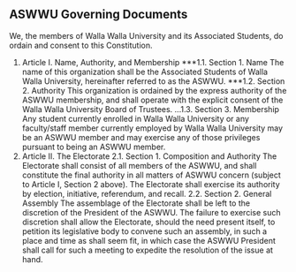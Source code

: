 ## ASWWU Governing Documents

We, the members of Walla Walla University and its Associated Students, do ordain and
consent to this Constitution.
1. Article I. Name, Authority, and Membership
    ***1.1. Section 1. Name
    The name of this organization shall be the Associated Students of Walla Walla
    University, hereinafter referred to as the ASWWU.
  ***1.2. Section 2. Authority
  This organization is ordained by the express authority of the ASWWU membership,
  and shall operate with the explicit consent of the Walla Walla University Board of
  Trustees.
  ...1.3. Section 3. Membership
  Any student currently enrolled in Walla Walla University or any faculty/staff
  member currently employed by Walla Walla University may be an ASWWU
  member and may exercise any of those privileges pursuant to being an ASWWU
  member.
2. Article II. The Electorate
2.1. Section 1. Composition and Authority
The Electorate shall consist of all members of the ASWWU, and shall constitute the
final authority in all matters of ASWWU concern (subject to Article I, Section 2
above). The Electorate shall exercise its authority by election, initiative, referendum,
and recall.
2.2. Section 2. General Assembly
The assemblage of the Electorate shall be left to the discretion of the President of the
ASWWU. The failure to exercise such discretion shall allow the Electorate, should
the need present itself, to petition its legislative body to convene such an assembly,
in such a place and time as shall seem fit, in which case the ASWWU President shall
call for such a meeting to expedite the resolution of the issue at hand.
